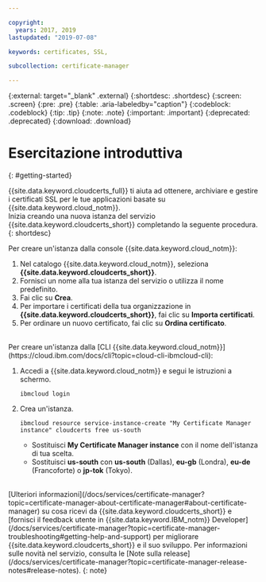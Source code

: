 ```yaml
---

copyright:
  years: 2017, 2019
lastupdated: "2019-07-08"

keywords: certificates, SSL,

subcollection: certificate-manager

---
```


{:external: target="_blank" .external}
{:shortdesc: .shortdesc}
{:screen: .screen}
{:pre: .pre}
{:table: .aria-labeledby="caption"}
{:codeblock: .codeblock}
{:tip: .tip}
{:note: .note}
{:important: .important}
{:deprecated: .deprecated}
{:download: .download}

# Esercitazione introduttiva
{: #getting-started}

{{site.data.keyword.cloudcerts_full}} ti aiuta ad ottenere, archiviare e gestire i certificati SSL per le tue applicazioni basate su {{site.data.keyword.cloud_notm}}.  
Inizia creando una nuova istanza del servizio {{site.data.keyword.cloudcerts_short}} completando la seguente procedura.
{: shortdesc}

Per creare un'istanza dalla console {{site.data.keyword.cloud_notm}}:

1.	Nel catalogo {{site.data.keyword.cloud_notm}}, seleziona **{{site.data.keyword.cloudcerts_short}}**.
2.	Fornisci un nome alla tua istanza del servizio o utilizza il nome predefinito.
3.	Fai clic su **Crea**.
4.	Per importare i certificati della tua organizzazione in **{{site.data.keyword.cloudcerts_short}}**, fai clic su **Importa certificati**.
5.	Per ordinare un nuovo certificato, fai clic su **Ordina certificato**.

<br/>
Per creare un'istanza dalla [CLI {{site.data.keyword.cloud_notm}}](https://cloud.ibm.com/docs/cli?topic=cloud-cli-ibmcloud-cli):

1. Accedi a {{site.data.keyword.cloud_notm}} e segui le istruzioni a schermo.

   ```
   ibmcloud login
   ```

2. Crea un'istanza.

   ```
   ibmcloud resource service-instance-create "My Certificate Manager instance" cloudcerts free us-south
   ```

   - Sostituisci **My Certificate Manager instance** con il nome dell'istanza di tua scelta.
   - Sostituisci **us-south** con **us-south** (Dallas), **eu-gb** (Londra), **eu-de** (Francoforte) o **jp-tok** (Tokyo).

<br/>
[Ulteriori informazioni](/docs/services/certificate-manager?topic=certificate-manager-about-certificate-manager#about-certificate-manager) su cosa ricevi da {{site.data.keyword.cloudcerts_short}} e [fornisci il feedback utente in {{site.data.keyword.IBM_notm}} Developer](/docs/services/certificate-manager?topic=certificate-manager-troubleshooting#getting-help-and-support) per migliorare {{site.data.keyword.cloudcerts_short}} e il suo sviluppo. Per informazioni sulle novità nel servizio, consulta le [Note sulla release](/docs/services/certificate-manager?topic=certificate-manager-release-notes#release-notes).
{: note}
